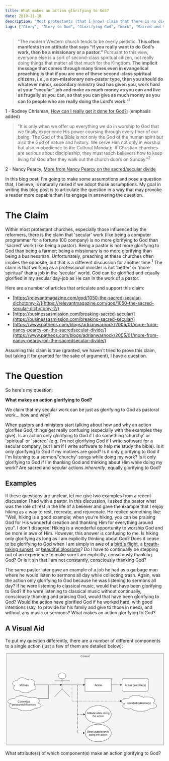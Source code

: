 ```yaml
---
title: What makes an action glorifying to God?
date: 2019-11-18
description: "Most protestants (that I know) claim that there is no dichotomy between sacred and secular work in terms of the opportunity afforded by them to glorify God. If this is so, what makes an action glorifying to God?"
tags: ["Glory", "Glory to God", "Glorifying God", "Work", "Sacred and Secular Dichotomy", "Question"]
---
```


> "The modern Western church tends to be overly pietistic. **This often manifests in an attitude that says “if you really want to do God’s work, then be a missionary or a pastor.”** Pursuant to this view, everyone else is a sort of second-class spiritual citizen, not really doing things that matter all that much for the Kingdom. **The implicit message that comes through many times even in evangelical preaching is that if you are one of these second-class spiritual citizens, i.e., a non-missionary non-pastor type, then you should do whatever minor, secondary ministry God has given you, work hard at your “secular” job and make as much money as you can and live as frugally as you can, so that you can give as much money as you can to people who are really doing the Lord’s work.**"<sup>1</sup>

<aside class="marginnote">
  <span class="noteNumber">1</span> - Rodney Chrisman, <a href="http://www.rodneychrisman.com/2010/07/26/how-can-i-really-get-it-done-for-god/" target="_blank">How can I really get it done for God?</a>; (emphasis added)
</aside>

> "It is only when we offer up everything we do in worship to God that we finally experience His power coursing through every fiber of our being. The God of the Bible is not only the God of the human spirit but also the God of nature and history. We serve Him not only in worship but also in obedience to the Cultural Mandate. If Christian churches are serious about discipleship, they must teach believers how to keep living for God after they walk out the church doors on Sunday."<sup>2</sup>

<aside class="marginnote">
  <span class="noteNumber">2</span> - Nancy Pearcy, <a href="https://www.patheos.com/blogs/adrianwarnock/2005/01/more-from-nancy-pearcy-on-the-sacredsecular-divide/" target="_blank">More from Nancy Pearcy on the sacred/secular divide</a>
</aside>

In this blog post, I'm going to make some assumptions and pose a question that, I believe, is naturally raised if we adopt those assumptions. My goal in writing this blog post is to articulate the question in a way that may provoke a reader more capable than I to engage in answering the question.

# The Claim

Within most protestant churches, especially those influenced by the reformers, there is the claim that 'secular' work (like being a computer programmer for a fortune 100 company) is no more glorifying to God than 'sacred' work (like being a pastor). Being a pastor is not more glorifying to God than being a farmer; being a missionary is no more glorifying than being a businessman. Unfortunately, preaching at these churches often implies the opposite, but that is a different discussion for another time.<sup>1</sup> The claim is that working as a professional minister is not 'better' or 'more spiritual' than a job in the 'secular' world. God can be glorified and equally glorified in my secular day-job as He can in the work of a pastor.

Here are a number of articles that articulate and support this claim:

- [https://relevantmagazine.com/god/1050-the-sacred-secular-dichotomy-2/](https://relevantmagazine.com/god/1050-the-sacred-secular-dichotomy-2/)
- [https://businessasmission.com/breaking-sacred-secular/](https://businessasmission.com/breaking-sacred-secular/)
- [https://www.patheos.com/blogs/adrianwarnock/2005/01/more-from-nancy-pearcy-on-the-sacredsecular-divide/](https://www.patheos.com/blogs/adrianwarnock/2005/01/more-from-nancy-pearcy-on-the-sacredsecular-divide/)

Assuming this claim is true (granted, we haven't tried to prove this claim, but taking it for granted for the sake of argument), I have a question.

# The Question

So here's my question:

**What makes an action glorifying to God?**

We claim that my secular work can be just as glorifying to God as pastoral work... how and why?

When pastors and ministers start talking about how and why an action glorifies God, things get really confusing (especially with the examples they give). Is an action only glorifying to God if I do something 'churchy' or 'spiritual' or 'sacred' (e.g. I'm not glorifying God if I write software for a secular company, but I am if I write software to help me study the bible). Is it only glorifying to God if my motives are good? Is it only glorifying to God if I'm listening to a sermon/'churchy' songs while doing my work? Is it only glorifying to God if I'm thanking God and thinking about Him while doing my work? Are sacred and secular actions *inherently*, equally glorifying to God?

## Examples

If these questions are unclear, let me give two examples from a recent discussion I had with a pastor. In this discussion, I asked the pastor what was the role of rest in the life of a believer and gave the example that I enjoy hiking as a way to rest, recreate, and rejuvenate. He replied something like: "Well, hiking is a good example; when you're hiking, you can be praising God for His wonderful creation and thanking Him for everything around you". I don't disagree! Hiking is a wonderful opportunity to worship God and be more in awe of Him. However, this answer is confusing to me. Is hiking only glorifying as long as I am explicitly thinking about God? Does it cease to be glorifying to God when I am simply in awe of a [bird's flight](https://500px.com/photo/233067293/Oh-to-be-able-to-fly-by-Floyd-Hightower), a [breath-taking sunset](https://500px.com/photo/231961887/Sunset-by-Floyd-Hightower), or [beautiful blossoms](https://500px.com/photo/222532691/-by-Floyd-Hightower)? Do I have to continually be stepping out of an experience to make sure I am explicitly, consciously thanking God? Or is it sin that I am not constantly, consciously thanking God?

The same pastor later gave an example of a job he had as a garbage man where he would listen to sermons all day while collecting trash. Again, was the action only glorifying to God because he was listening to sermons all day? If he were listening to classical music, would that have been glorifying to God? If he were listening to classical music without continually, consciously thanking and praising God, would that have been glorifying to God? Would the action have glorified God if he worked hard, with good intentions (say, to provide for his family and give to those in need), and without any music or sermons? What makes an action glorifying to God?

## A Visual Aid

To put my question differently, there are a number of different components to a single action (just a few of them are detailed below):

![There are many aspects to an action (e.g. the motives, intentions, the actual outcomes, the attitude in which the work is done, etc.). What is it that makes an action glorifying to God?](../../images/an-action.png)

What attribute(s) of which component(s) make an action glorifying to God?
